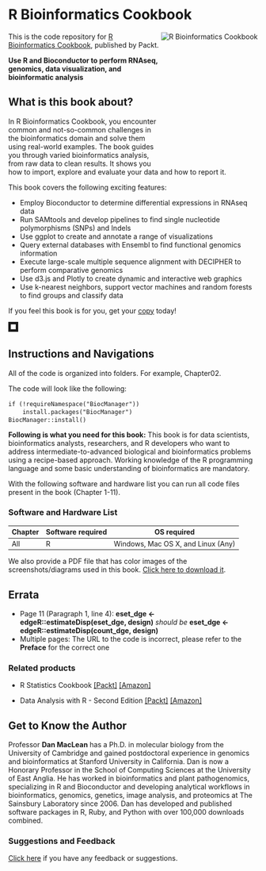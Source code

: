 # R Bioinformatics Cookbook

<a href="https://www.packtpub.com/business-other/r-bioinformatics-cookbook"><img src="https://www.packtpub.com/media/catalog/product/cache/ecd051e9670bd57df35c8f0b122d8aea/9/7/9781789950694-original.jpeg" alt="R Bioinformatics Cookbook" height="256px" align="right"></a>

This is the code repository for [R Bioinformatics Cookbook](https://www.packtpub.com/business-other/r-bioinformatics-cookbook), published by Packt.

**Use R and Bioconductor to perform RNAseq, genomics, data visualization, and bioinformatic analysis**

## What is this book about?
In  R Bioinformatics Cookbook, you encounter common and not-so-common challenges in the bioinformatics domain and solve them using real-world examples. The book guides you through varied bioinformatics analysis, from raw data to clean results. It shows you how to import, explore and evaluate your data and how to report it.	

This book covers the following exciting features:
* Employ Bioconductor to determine differential expressions in RNAseq data
* Run SAMtools and develop pipelines to find single nucleotide polymorphisms (SNPs) and Indels
* Use ggplot to create and annotate a range of visualizations
* Query external databases with Ensembl to find functional genomics information
* Execute large-scale multiple sequence alignment with DECIPHER to perform comparative genomics
* Use d3.js and Plotly to create dynamic and interactive web graphics
* Use k-nearest neighbors, support vector machines and random forests to find groups and classify data

If you feel this book is for you, get your [copy](https://www.amazon.com/dp/1789950694/) today!

<a href="https://www.packtpub.com/?utm_source=github&utm_medium=banner&utm_campaign=GitHubBanner"><img src="https://raw.githubusercontent.com/PacktPublishing/GitHub/master/GitHub.png" 
alt="https://www.packtpub.com/" border="5" /></a>

## Instructions and Navigations
All of the code is organized into folders. For example, Chapter02.

The code will look like the following:
```
if (!requireNamespace("BiocManager"))
    install.packages("BiocManager")
BiocManager::install() 
```

**Following is what you need for this book:**
This book is for data scientists, bioinformatics analysts, researchers, and R developers who want to address intermediate-to-advanced biological and bioinformatics problems using a recipe-based approach. Working knowledge of the R programming language and some basic understanding of bioinformatics are mandatory.

 
With the following software and hardware list you can run all code files present in the book (Chapter 1-11).
### Software and Hardware List
| Chapter | Software required | OS required |
| -------- | ------------------------------------ | ----------------------------------- |
| All | R | Windows, Mac OS X, and Linux (Any) |

We also provide a PDF file that has color images of the screenshots/diagrams used in this book. [Click here to download it](http://www.packtpub.com/sites/default/files/downloads/9781789950694_ColorImages.pdf).


## Errata

* Page 11 (Paragraph 1, line 4): **eset_dge <- edgeR::estimateDisp(eset_dge, design)** _should be_ **eset_dge <- edgeR::estimateDisp(count_dge, design)**
* Multiple pages: The URL to the code is incorrect, please refer to the **Preface** for the correct one

### Related products
* R Statistics Cookbook [[Packt]](https://www.packtpub.com/in/big-data-and-business-intelligence/r-statistics-cookbook) [[Amazon]](https://www.amazon.com/Statistics-Cookbook-performing-statistical-operations/dp/1789802563)

* Data Analysis with R - Second Edition [[Packt]](https://www.packtpub.com/in/big-data-and-business-intelligence/data-analysis-r-second-edition) [[Amazon]](https://www.amazon.com/Data-Analysis-comprehensive-manipulating-visualizing/dp/1788393724/)

## Get to Know the Author
Professor **Dan MacLean** has a Ph.D. in molecular biology from the University of Cambridge and gained postdoctoral experience in genomics and bioinformatics at Stanford University in California. Dan is now a Honorary Professor in the School of Computing Sciences at the University of East Anglia. He has worked in bioinformatics and plant pathogenomics, specializing in R and Bioconductor and developing analytical workflows in bioinformatics, genomics, genetics, image analysis, and proteomics at The Sainsbury Laboratory since 2006. Dan has developed and published software packages in R, Ruby, and Python with over 100,000 downloads combined.



### Suggestions and Feedback
[Click here](https://docs.google.com/forms/d/e/1FAIpQLSdy7dATC6QmEL81FIUuymZ0Wy9vH1jHkvpY57OiMeKGqib_Ow/viewform) if you have any feedback or suggestions.


